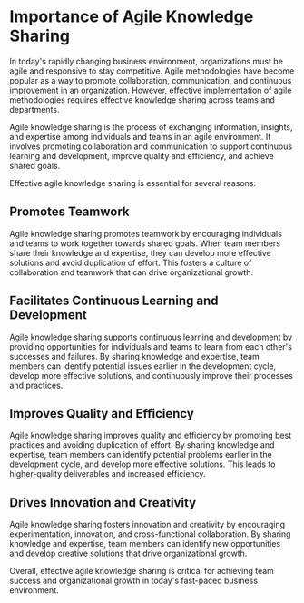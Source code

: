 # Importance of Agile Knowledge Sharing

In today's rapidly changing business environment, organizations must be agile and responsive to stay competitive. Agile methodologies have become popular as a way to promote collaboration, communication, and continuous improvement in an organization. However, effective implementation of agile methodologies requires effective knowledge sharing across teams and departments.

Agile knowledge sharing is the process of exchanging information, insights, and expertise among individuals and teams in an agile environment. It involves promoting collaboration and communication to support continuous learning and development, improve quality and efficiency, and achieve shared goals.

Effective agile knowledge sharing is essential for several reasons:

Promotes Teamwork
-----------------

Agile knowledge sharing promotes teamwork by encouraging individuals and teams to work together towards shared goals. When team members share their knowledge and expertise, they can develop more effective solutions and avoid duplication of effort. This fosters a culture of collaboration and teamwork that can drive organizational growth.

Facilitates Continuous Learning and Development
-----------------------------------------------

Agile knowledge sharing supports continuous learning and development by providing opportunities for individuals and teams to learn from each other's successes and failures. By sharing knowledge and expertise, team members can identify potential issues earlier in the development cycle, develop more effective solutions, and continuously improve their processes and practices.

Improves Quality and Efficiency
-------------------------------

Agile knowledge sharing improves quality and efficiency by promoting best practices and avoiding duplication of effort. By sharing knowledge and expertise, team members can identify potential problems earlier in the development cycle, and develop more effective solutions. This leads to higher-quality deliverables and increased efficiency.

Drives Innovation and Creativity
--------------------------------

Agile knowledge sharing fosters innovation and creativity by encouraging experimentation, innovation, and cross-functional collaboration. By sharing knowledge and expertise, team members can identify new opportunities and develop creative solutions that drive organizational growth.

Overall, effective agile knowledge sharing is critical for achieving team success and organizational growth in today's fast-paced business environment.

